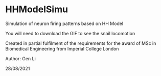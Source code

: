 # HHModelSimu
Simulation of neuron firing patterns based on HH Model 

You will need to download the GIF to see the snail locomotion

Created in partial fulfilment of the requirements for the award of MSc in Biomedical Engineering from Imperial College London

Author: Gen Li

28/08/2021
